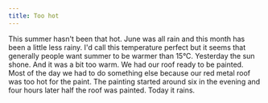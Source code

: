 ```yaml
---
title: Too hot
---
```


This summer hasn't been that hot. June was all rain and this month has been a little less rainy. I'd call this temperature perfect but it seems that generally people want summer to be warmer than 15°C. Yesterday the sun shone. And it was a bit too warm. We had our roof ready to be painted. Most of the day we had to do something else because our red metal roof was too hot for the paint. The painting started around six in the evening and four hours later half the roof was painted. Today it rains.